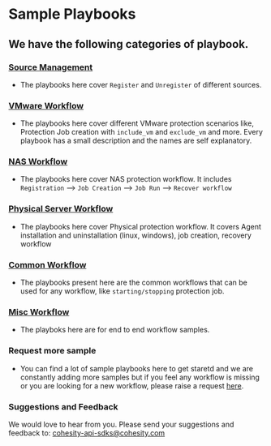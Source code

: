 # Sample Playbooks

## We have the following categories of playbook.

### [Source Management](./source-management)

* The playbooks here cover `Register` and `Unregister` of different sources.

### [VMware Workflow](./vmware-workflow)

* The playbooks here cover different VMware protection scenarios like, Protection Job creation with `include_vm` and `exclude_vm` and more. Every playbook has a small description and the names are self explanatory.

### [NAS Workflow](./nas-workflow)

* The playbooks here cover NAS protection workflow. It includes `Registration` --> `Job Creation` --> `Job Run` --> `Recover workflow`

### [Physical Server Workflow](./physical-server-workfllow)

* The playbooks here cover Physical protection workflow. It covers Agent installation and uninstallation (linux, windows), job creation, recovery workflow

### [Common Workflow](./common)

* The playbooks present here are the common workflows that can be used for any workflow, like `starting/stopping` protection job.

### [Misc Workflow](./misc)

* The playboks here are for end to end workflow samples. 


### Request more sample

* You can find a lot of sample playbooks here to get staretd and we are constantly adding more samples but if you feel any workflow is missing or you are looking for a new workflow, please raise a request [here](https://github.com/cohesity/cohesity/cohesity-ansible-role/issues/new?assignees=&labels=&template=sample-requests---questions---.md&title=). 

### Suggestions and Feedback

We would love to hear from you. Please send your suggestions and feedback to: [cohesity-api-sdks@cohesity.com](mailto:cohesity-api-sdks@cohesity.com)


